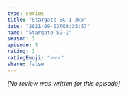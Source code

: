```yaml
---
type: series
title: "Stargate SG-1 3x5"
date: "2021-09-03T08:35:57"
name: "Stargate SG-1"
season: 3
episode: 5
rating: 3
ratingEmoji: "⭐️⭐️⭐️"
share: false
---
```


_[No review was written for this episode]_
